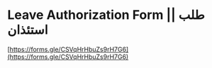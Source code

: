 # Leave Authorization Form || طلب استئذان

[https://forms.gle/CSVqHrHbuZs9rH7G6](https://forms.gle/CSVqHrHbuZs9rH7G6)
